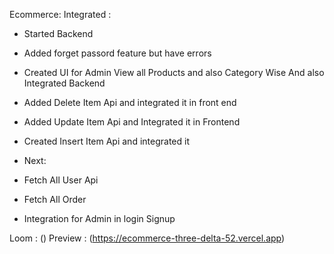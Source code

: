 Ecommerce:
Integrated :

- Started Backend
- Added forget passord feature but have errors
- Created UI for Admin View all Products and also Category Wise And also Integrated Backend
- Added Delete Item Api and integrated it in front end
- Added Update Item Api and Integrated it in Frontend
- Created Insert Item Api and integrated it

- Next:

- Fetch All User Api
- Fetch All Order
- Integration for Admin in login Signup

Loom : ()
Preview : (https://ecommerce-three-delta-52.vercel.app)
